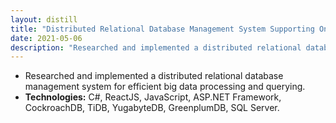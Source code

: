 ```yaml
---
layout: distill
title: "Distributed Relational Database Management System Supporting Online Big Data Processing"
date: 2021-05-06
description: "Researched and implemented a distributed relational database management system for efficient big data processing and querying."
---
```


- Researched and implemented a distributed relational database management system for efficient big data processing and querying.  
- **Technologies:** C#, ReactJS, JavaScript, ASP.NET Framework, CockroachDB, TiDB, YugabyteDB, GreenplumDB, SQL Server.
